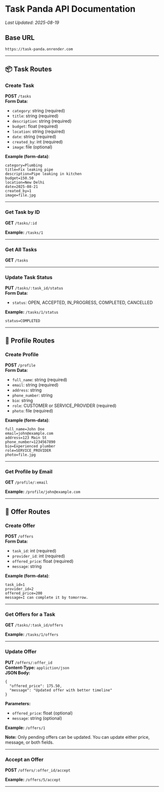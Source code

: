# Task Panda API Documentation

_Last Updated: 2025-08-19_

## Base URL

```
https://task-panda.onrender.com
```

---

## 📦 Task Routes

### Create Task
**POST** `/tasks`  
**Form Data:**  
- `category`: string (required)  
- `title`: string (required)  
- `description`: string (required)  
- `budget`: float (required)  
- `location`: string (required)  
- `date`: string (required)  
- `created_by`: int (required)  
- `image`: file (optional)  

**Example (form-data)**:
```
category=Plumbing
title=Fix leaking pipe
description=Pipe leaking in kitchen
budget=150.50
location=New Delhi
date=2025-08-21
created_by=1
image=file.jpg
```

---

### Get Task by ID  
**GET** `/tasks/:id`

**Example:** `/tasks/1`

---

### Get All Tasks  
**GET** `/tasks`

---

### Update Task Status  
**PUT** `/tasks/:task_id/status`  
**Form Data:**  
- `status`: OPEN, ACCEPTED, IN_PROGRESS, COMPLETED, CANCELLED

**Example:** `/tasks/1/status`  
```
status=COMPLETED
```

---

## 👤 Profile Routes

### Create Profile  
**POST** `/profile`  
**Form Data:**  
- `full_name`: string (required)  
- `email`: string (required)  
- `address`: string  
- `phone_number`: string  
- `bio`: string  
- `role`: CUSTOMER or SERVICE_PROVIDER (required)  
- `photo`: file (required)

**Example (form-data)**:
```
full_name=John Doe
email=john@example.com
address=123 Main St
phone_number=1234567890
bio=Experienced plumber
role=SERVICE_PROVIDER
photo=file.jpg
```

---

### Get Profile by Email  
**GET** `/profile/:email`

**Example:** `/profile/john@example.com`

---

## 💼 Offer Routes

### Create Offer  
**POST** `/offers`  
**Form Data:**  
- `task_id`: int (required)  
- `provider_id`: int (required)  
- `offered_price`: float (required)  
- `message`: string  

**Example (form-data)**:
```
task_id=1
provider_id=2
offered_price=200
message=I can complete it by tomorrow.
```

---

### Get Offers for a Task  
**GET** `/tasks/:task_id/offers`  

**Example:** `/tasks/1/offers`

---

### Update Offer  
**PUT** `/offers/:offer_id`  
**Content-Type:** `appliction/json`  
**JSON Body:**
```
{
  "offered_price": 175.50,
  "message": "Updated offer with better timeline"
}
```
**Parameters:**
- `offered_price`: float (optional)  
- `message`: string (optional)  

**Example:** `/offers/1`  

**Note:** Only pending offers can be updated. You can update either price, message, or both fields.

---

### Accept an Offer  
**POST** `/offers/:offer_id/accept`  

**Example:** `/offers/5/accept`

---
